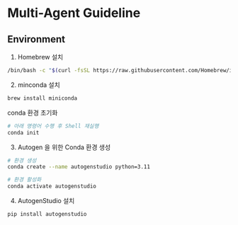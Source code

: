 # Multi-Agent Guideline

## Environment

1. Homebrew 설치
```bash
/bin/bash -c "$(curl -fsSL https://raw.githubusercontent.com/Homebrew/install/HEAD/install.sh)"
```

2. minconda 설치 
```bash
brew install miniconda
```

conda 환경 초기화
```bash
# 아래 명령어 수행 후 Shell 재실행
conda init
```

3. Autogen 을 위한 Conda 환경 생성
```bash
# 환경 생성
conda create --name autogenstudio python=3.11

# 환경 활성화
conda activate autogenstudio
```

4. AutogenStudio 설치
```bash
pip install autogenstudio
```

